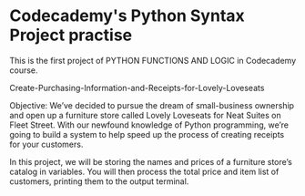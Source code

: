 # Codecademy's Python Syntax Project practise
This is the first project of PYTHON FUNCTIONS AND LOGIC in Codecademy course.

Create-Purchasing-Information-and-Receipts-for-Lovely-Loveseats

Objective:
We’ve decided to pursue the dream of small-business ownership and open up a furniture store called Lovely Loveseats for Neat Suites on Fleet Street. With our newfound knowledge of Python programming, we’re going to build a system to help speed up the process of creating receipts for your customers.

In this project, we will be storing the names and prices of a furniture store’s catalog in variables. You will then process the total price and item list of customers, printing them to the output terminal.
